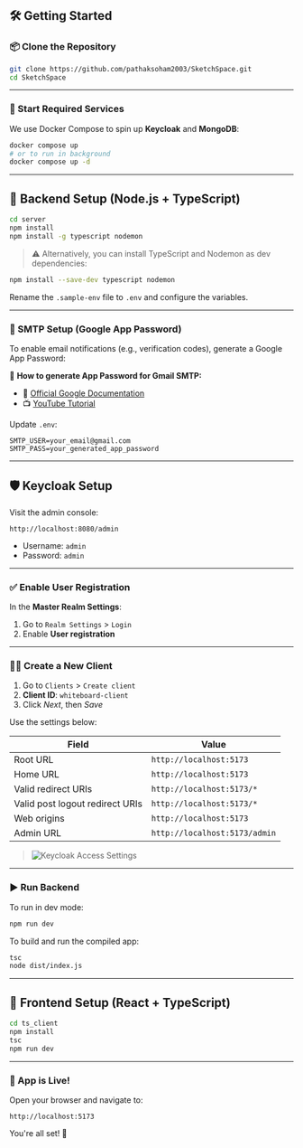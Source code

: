 ## 🛠️ Getting Started

### 📦 Clone the Repository
```bash
git clone https://github.com/pathaksoham2003/SketchSpace.git
cd SketchSpace
```

---

### 🐳 Start Required Services

We use Docker Compose to spin up **Keycloak** and **MongoDB**:

```bash
docker compose up
# or to run in background
docker compose up -d
```

---

## 🧪 Backend Setup (Node.js + TypeScript)

```bash
cd server
npm install
npm install -g typescript nodemon
```

> ⚠️ Alternatively, you can install TypeScript and Nodemon as dev dependencies:
```bash
npm install --save-dev typescript nodemon
```

Rename the `.sample-env` file to `.env` and configure the variables.

---

### 📧 SMTP Setup (Google App Password)

To enable email notifications (e.g., verification codes), generate a Google App Password:

🔐 **How to generate App Password for Gmail SMTP:**
- 📖 [Official Google Documentation](https://support.google.com/mail/answer/185833?hl=en)
- 📺 [YouTube Tutorial](https://www.youtube.com/watch?v=uv3W9QEz6xE)

Update `.env`:
```env
SMTP_USER=your_email@gmail.com
SMTP_PASS=your_generated_app_password
```

---

## 🛡️ Keycloak Setup

Visit the admin console:
```
http://localhost:8080/admin
```
- Username: `admin`
- Password: `admin`

---

### ✅ Enable User Registration

In the **Master Realm Settings**:
1. Go to `Realm Settings` > `Login`
2. Enable **User registration**

---

### 🧑‍💻 Create a New Client

1. Go to `Clients` > `Create client`
2. **Client ID**: `whiteboard-client`
3. Click *Next*, then *Save*

Use the settings below:

| Field | Value |
|---|---|
| Root URL | `http://localhost:5173` |
| Home URL | `http://localhost:5173` |
| Valid redirect URIs | `http://localhost:5173/*` |
| Valid post logout redirect URIs | `http://localhost:5173/*` |
| Web origins | `http://localhost:5173` |
| Admin URL | `http://localhost:5173/admin` |

> ![Keycloak Access Settings](./docker/keycloak_access_settings.png)

---

### ▶️ Run Backend

To run in dev mode:
```bash
npm run dev
```

To build and run the compiled app:
```bash
tsc
node dist/index.js
```

---

## 🎨 Frontend Setup (React + TypeScript)

```bash
cd ts_client
npm install
tsc
npm run dev
```

---

### 🚀 App is Live!

Open your browser and navigate to:
```
http://localhost:5173
```

You're all set! 🎉


